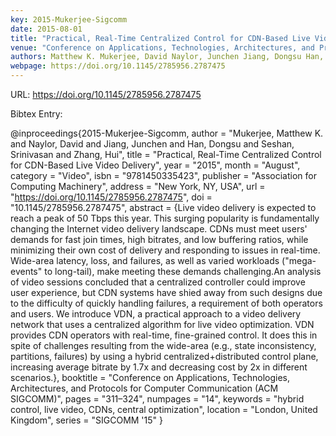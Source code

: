 ```yaml
---
key: 2015-Mukerjee-Sigcomm
date: 2015-08-01
title: "Practical, Real-Time Centralized Control for CDN-Based Live Video Delivery"
venue: "Conference on Applications, Technologies, Architectures, and Protocols for Computer Communication (ACM SIGCOMM)"
authors: Matthew K. Mukerjee, David Naylor, Junchen Jiang, Dongsu Han, Srinivasan Seshan and Hui Zhang
webpage: https://doi.org/10.1145/2785956.2787475
---
```


URL: https://doi.org/10.1145/2785956.2787475

Bibtex Entry:

@inproceedings{2015-Mukerjee-Sigcomm,
    author = "Mukerjee, Matthew K. and Naylor, David and Jiang, Junchen and Han, Dongsu and Seshan, Srinivasan and Zhang, Hui",
    title = "Practical, Real-Time Centralized Control for CDN-Based Live Video Delivery",
    year = "2015",
    month = "August",
    category = "Video",
    isbn = "9781450335423",
    publisher = "Association for Computing Machinery",
    address = "New York, NY, USA",
    url = "https://doi.org/10.1145/2785956.2787475",
    doi = "10.1145/2785956.2787475",
    abstract = {Live video delivery is expected to reach a peak of 50 Tbps this year. This surging popularity is fundamentally changing the Internet video delivery landscape. CDNs must meet users' demands for fast join times, high bitrates, and low buffering ratios, while minimizing their own cost of delivery and responding to issues in real-time. Wide-area latency, loss, and failures, as well as varied workloads ("mega-events" to long-tail), make meeting these demands challenging.An analysis of video sessions concluded that a centralized controller could improve user experience, but CDN systems have shied away from such designs due to the difficulty of quickly handling failures, a requirement of both operators and users. We introduce VDN, a practical approach to a video delivery network that uses a centralized algorithm for live video optimization. VDN provides CDN operators with real-time, fine-grained control. It does this in spite of challenges resulting from the wide-area (e.g., state inconsistency, partitions, failures) by using a hybrid centralized+distributed control plane, increasing average bitrate by 1.7x and decreasing cost by 2x in different scenarios.},
    booktitle = "Conference on Applications, Technologies, Architectures, and Protocols for Computer Communication (ACM SIGCOMM)",
    pages = "311–324",
    numpages = "14",
    keywords = "hybrid control, live video, CDNs, central optimization",
    location = "London, United Kingdom",
    series = "SIGCOMM '15"
}

